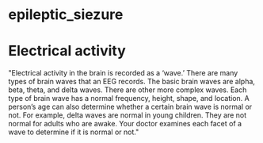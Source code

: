 # epileptic_siezure

# Electrical activity 
"Electrical activity in the brain is recorded as a ‘wave.’ There are many types of brain waves that an EEG records. The basic brain waves are alpha, beta, theta, and delta waves. There are other more complex waves. Each type of brain wave has a normal frequency, height, shape, and location. A person’s age can also determine whether a certain brain wave is normal or not. For example, delta waves are normal in young children. They are not normal for adults who are awake. Your doctor examines each facet of a wave to determine if it is normal or not."
